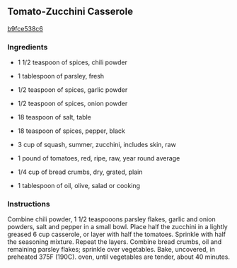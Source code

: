 ## Tomato-Zucchini Casserole

[b9fce538c6](https://recipeland.com/recipe/v/tomato-zucchini-casserole-35317)

### Ingredients

 - 1 1/2 teaspoon of spices, chili powder

 - 1 tablespoon of parsley, fresh

 - 1/2 teaspoon of spices, garlic powder

 - 1/2 teaspoon of spices, onion powder

 - 18 teaspoon of salt, table

 - 18 teaspoon of spices, pepper, black

 - 3 cup of squash, summer, zucchini, includes skin, raw

 - 1 pound of tomatoes, red, ripe, raw, year round average

 - 1/4 cup of bread crumbs, dry, grated, plain

 - 1 tablespoon of oil, olive, salad or cooking

### Instructions

Combine chili powder, 1 1/2 teaspooons parsley flakes, garlic and onion powders, salt and pepper in a small bowl. Place half the zucchini in a lightly greased 6 cup casserole, or layer with half the tomatoes. Sprinkle with half the seasoning mixture. Repeat the layers. Combine bread crumbs, oil and remaining parsley flakes; sprinkle over vegetables. Bake, uncovered, in preheated 375F (190C). oven, until vegetables are tender, about 40 minutes.